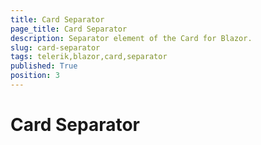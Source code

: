 ```yaml
---
title: Card Separator
page_title: Card Separator
description: Separator element of the Card for Blazor.
slug: card-separator
tags: telerik,blazor,card,separator
published: True
position: 3
---
```


# Card Separator
